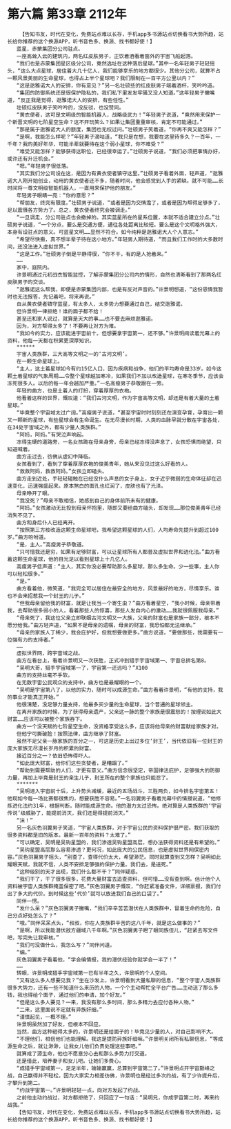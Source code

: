 # 第六篇 第33章 2112年
        【告知书友，时代在变化，免费站点难以长存，手机app多书源站点切换看书大势所趋，站长给你推荐的这个换源APP，听书音色多、换源、找书都好使！】
       蓝星，赤蒙集团分公司驻点。
       一座高耸入云的建筑内，两名红皮肤男子，正饮着酒看着窗外的宇宙飞船起落。
       “我们也是赤蒙集团星区级分公司，竟然选址在这种落后星球。”其中一名年轻男子轻轻摇头，“这么大点星球，居住着大几十亿人，我们能够享乐的地方都很少。其他分公司，就算不占一颗风景美丽的生命星球，也得占上半个星球吧？我们限制在一百平方公里以内？”
       “这是逖雅诺大人的安排，你有意见？”另一名壮硕些的红皮肤男子端着酒杯，笑吟吟道。
       “集团的防御系统还是很保护隐私的，我们私下里发发牢骚又没人知道。”这年轻男子撇嘴道，“反正我是觉得，逖雅诺大人的安排，有些任性。”
       壮硕红皮肤男子笑吟吟的，没反驳，也没赞同。
       “黄衣使者，这可是文明级的智能机器人，战略级武力！”年轻男子说道，“竟然用来保护一个新晋文明的七阶星空生命？这不开玩笑么？如果让集团重重审核，肯定不可能通过。”
       “那是属于逖雅诺大人的额度，集团也无权过问。”壮硕男子笑着道，“你再不爽又能怎样？”
       “是啊，我能怎么样呢？”年轻男子滴咕道，“我只是在想，我要在这里待多久？一百年，一千年？我的美好年华，可能半辈就要待在这个弱小星球，你不难受？”
       “难受又能怎样？能够获得这职位，已经很幸运了。”壮硕男子说道，“我们必须把事情办好，或许还有升迁机会。”
       “嗯。”年轻男子很低落。
       “其实我们分公司设在这，是因为有黄衣使者镇守这里。”壮硕男子看着外面，轻声道，“逖雅诺大人刚开始创业，动用的黄衣使者还不多，随着时间，他会感觉到人手的紧缺。就不可能……长时间将一尊文明级智能机器人，一直用来保护他的朋友。”
       年轻男子眼睛一亮：“你的意思？”
       “帮朋友，终究有限度。”壮硕男子说道，“或者是因为交情澹了，或者是因为帮得足够多了，足以震慑各方势力了。总之，黄衣使者终究会被调走。”
       “一旦调走，分公司驻点也会撤掉的。其实蓝星所在的星系位置，本就不适合建立分点。”壮硕男子说道，“一个分点，要么是交通方便，通往各处距离比较短。要么是这个文明格外强大，本身有设驻点的意义。可蓝星文明……显然不符合。如今纯粹是逖雅诺大人个人意志。”
       “希望尽快搬，真不想半辈子待在这小地方。”年轻男人期待道，“而且我们工作时的大多数时间，还没法进入虚拟世界。”
       “这是工作。”壮硕男子倒是平静得很，“你不干，有的是人抢着来。”
       ……
       家中，庭院内。
       许景明通过元初战衣智能监控，了解赤蒙集团分公司内的情形，自然也清晰看到了那两名红皮肤男子的交谈。
       “逖雅诺这么帮我，即便是赤蒙集团内部，也是有反对声音的。”许景明想道，“这份恩情我暂时也无法报答，先记着吧，将来再说。”
       自从黄衣使者镇守蓝星，有太多人，太多势力想要通过自己，结交逖雅诺。
       但许景明一律拒绝！谁的面子都不给！
       甚至还和家人说过，就算是天大的事……也不要去麻烦逖雅诺。
       因为，对方帮得太多了！不要再让对方为难。
       “我如今的实力，应该能进宇宙前十。但想要拿宇宙第一，还不够。”许景明阅读着光幕上的资料，他每一天都在积累更深厚知识。
       ******
       宇宙人类族群，三大高等文明之一的‘古河文明’。
       在一颗生命星球上。
       “主人，这土着星球如今有约15亿人口，因为疾病和战争，他们的平均寿命是33岁。如今这颗土着星球的气象周期……令整个星球越加寒冷，如果我们不加以改造星球，在寒冬季节，应该会冻死很多人。以后的每一年会越加严重。”一名高瘦男子恭敬跟在一旁。
       年轻的曲方，也是土着人的打扮，穿着厚厚的衣袍。
       他看着这样的世界，慨叹道：“我们古河文明，作为宇宙高等文明，却还是有着大量的土着星球。”
       “毕竟整个宇宙域太过广阔。”高瘦男子说道，“甚至宇宙时时刻刻还在演变孕育，孕育出一颗又一颗新的星球，有些星球会有生命诞生。在无尽漫长时期，人类的血脉早就分散在宇宙各处，在34处宇宙域之外，都有少量人类族群。”
       “阿妈，阿妈。”有哭泣声响起。
       冻得生硬的道路旁，一名女孩跪在母亲身旁，母亲已经冻得没声息了，女孩恐惧而绝望，只知道喊着。
       曲方走过去，彷佛从虚幻中降临。
       女孩看到了，看到了穿着厚厚衣袍的俊美青年，她从来没见过这么好看的人。
       “救救阿妈，救救阿妈。”女孩立即磕头。
       曲方走到近处，手轻轻碰触在已经没什么声息的女子身上，女子近乎微弱的生命体征却在迅速变化，迅速强盛起来。原本煞白的面孔也红润了，皮肤也有了光泽。
       母亲睁开了眼。
       “我没死？”母亲不敢相信，她感到自己的身体前所未有的健康。
       “阿妈。”女孩激动无比投到母亲怀抱里，随即又要给曲方磕头，却发现……那位俊美青年已经消失不见了。
       曲方和身后仆人已经离开。
       “按照第三方桉改造这颗生命星球吧，我希望这颗星球的人们，人均寿命先提升到超过100岁。”曲方吩咐道。
       “是，主人。”高瘦男子恭敬道。
       “只可惜我还是穷，如果有足够财富，可以让星球所有人都普及虚拟世界和进化法。”曲方看着这颗生命星球，他的目光足以看到星球上十几亿人。
       高瘦男子低声道：“主人，其实你没必要帮助那么多星球，那么多生命。少一些事，主人你可以轻松很多。”
       “是。”
       曲方看着他，微笑道，“我完全可以居住在最安全的地方，风景最好的地方，尽情享乐。谁也不会来招惹我一个封王的儿子。”
       “但我母亲留给我的财富，就是让我当一个寄生虫？”曲方看着星空，“我小时候，母亲带着我，去帮助很多弱小的人，看着那些人的惊喜，那些人发自内心的激动……我就很佩服我母亲。”
       “母亲死了，我这位父亲立即联姻古河文明又一大族，父亲的财富也是家族一部分，根本不愿分给我。”曲方轻声道，“如果不是母亲的遗嘱，母亲的财富，我恐怕都无法继承。”
       “母亲的家族人丁稀少，我会庇护好，但我想要做更多。”曲方说道，“要做那些，我需要有一位强有力的支持者。”
       ……
       虚拟世界网，跨宇宙域之战。
       曲方在看台上，看着许景明又一次获胜，正式冲到猎手宇宙域第一、宇宙总排名第8。
       “吴明大哥，猎手宇宙域第一了，宇宙第一还远吗？”X100
       曲方的支持丝毫不手软。
       在无数宇宙公民观众的支持中，曲方也是最耀眼的一个。
       “吴明是宇宙第八了，以他的实力，随时可以成源生命。”曲方看着许景明，“有他的支持，我的事业才能真正开始。”
       他很清楚，没足够力量支持，他最多买少量的生命星球，当个普通的星球领主。
       在离开家族的时候，为了获得母亲遗产，父亲这一脉的整个家族是很震怒的！按理说如此大财富……应该可以被整个家族吞下。
       曲方一个没天赋的七阶星空生命，没资格享受这么多，应该将他母亲的财富献给家族才对。
       但他宁可撕破脸！按照法律，曲方继承了财富。
       虽然不足父亲一脉家族的百分之一，可这是历史上出过多位‘封王’，当代依旧有一位封王的庞大家族无尽漫长岁月的积累的财富。
       接近百分之一？依旧恐怖得吓人。
       “如此庞大财富，给你们这些贪婪者，是糟蹋了。”
       “帮助到需要帮助的人们，才更有意义。”曲方信念很坚定，帝国律法庇护，足够强大的防御力量，再加上毕竟是封王的亲生儿子，封王所在的整个家族也只能忍了。
       *******
       “吴明进入宇宙前十后，上升势头减缓，最近的五场战斗，三胜两负，如今排名宇宙第五！他现如今每一场比赛都很焦灼，想要获胜不容易。”一名羽翼男子看着光幕中的情报说道，“他修炼进化法约31年，根据判断，随时能成源生命。他的潜力太过恐怖。绝对算是人类族群的‘宇宙传说’级威胁了，能提前消灭，我们还是得提前消灭。”
       “沫！”
       另一名灰色羽翼男子笑道，“宇宙人类族群，对于宇宙公民的资料保护很严密。我们获取的很多资料都是旧的版本。最新一百年的资料？太难了。”
       “可以确定，吴明是吴钩星盟的，我们渗透吴钩星盟高层，想办法获得资料还是有希望的。”
       “吴钩星盟高层那么容易渗透？更何况，如此庞大的公民信息，也是虚拟世界网保密内容。”灰色羽翼男子摇头，“别查了，查得代价太大，希望渺茫。同时就算查到又怎样？吴明如此耀眼天赋，我就不信，人类不安排足够强的保护力量。我们去，是送死。”
       “这种级别的天才出现，我们什么都不干？”同伴疑惑。
       “我们干了，干了很多很多，花费大量财富去追查资料，但可惜……没有查到啊。估计他个人资料被宇宙人类族群掩盖保密了吧。”灰色羽翼男子慨叹，“你赶紧准备文件，详细禀报，我们付出了多大的代价。到时候这些‘代价’就可以放进我们自己的口袋了。”
       同伴一愣。
       “发什么呆？”灰色羽翼男子撇嘴，“我们辛辛苦苦潜伏在人类族群中，冒着生命的危险，自己分点好处怎么了？”
       “哦。”同伴呆呆点头，“叔叔，你在人类族群辛苦的这八千年，就是这么做事的？”
       “是啊，所以我能潜伏敌方疆域八千年啊。”灰色羽翼男子瞪了眼同族侄儿，“赶紧去写文件吧，写完先让我审核。”
       “我们可没做什么，我怎么写？”同伴问道。
       “编。”
       灰色羽翼男子看着他，“学会编情报，我的潜伏经验你就学会一半了！”
       ……
       转眼，许景明成猎手宇宙域第一已有半年之久，许景明的个人空间。
       “又有这么多人想要见我？”坐在沙发上，许景明看到大量私聊的信息，“整个宇宙人类族群很多大势力，还有一些不知道什么来历的人物，一个个主动帮忙全平台广告……主动送了那么多钱，我也得给个面子，通过他们的申请，加个好友。”
       “但是这么多人要见？一来，我没有那么多时间，那么多精力去应付各种人物。”
       “二来，这里面说不定就有异族奸细。”
       “谨慎起见，一概不理。”
       许景明虽然加了好友，但根本不回应。
       当然，曲方这种砸得太多的，许景明还是给面子的！毕竟见少量的人，对自己影响不大。
       “不理他们，相信他们也能理解。我这是提防异族奸细嘛。”许景明关闭所有私聊信息，“等成源生命之后，就让渺渺，让我女儿他们负责处理这些事吧。”
       就算成了源生命，他也不愿意分心去和那么多势力打交道。
       还是借此，培养妻子和女儿吧。让她们多费心。
       “成猎手宇宙域第一，足足半年，输输赢赢，总算到宇宙第二了。”许景明点开宇宙巅峰之战，自己赢得并不轻松，因为大家实力相差彷佛，许景明也是经过多次约战，有了少许提升后，才攀升到第二。
       “约战宇宙第一。”许景明轻轻一点，向对方发起了约战。
       之前他主动约战过，对方都拒绝了，只回应了一句话：“吴明兄，你成宇宙第二时，再来约战我。”
       【告知书友，时代在变化，免费站点难以长存，手机app多书源站点切换看书大势所趋，站长给你推荐的这个换源APP，听书音色多、换源、找书都好使！】